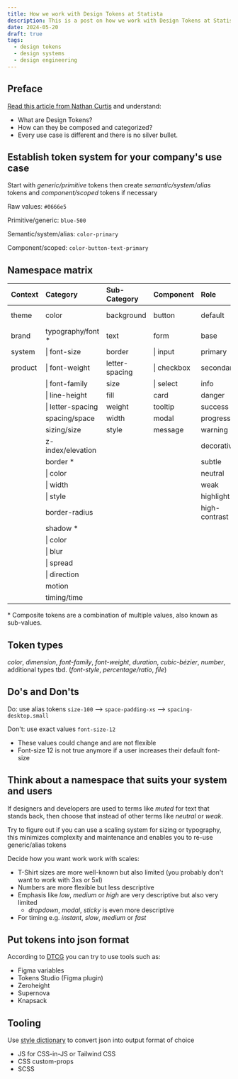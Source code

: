 ```yaml
---
title: How we work with Design Tokens at Statista
description: This is a post on how we work with Design Tokens at Statista.
date: 2024-05-20
draft: true
tags:
  - design tokens
  - design systems
  - design engineering
---
```


## Preface

[Read this article from Nathan Curtis](https://medium.com/eightshapes-llc/naming-tokens-in-design-systems-9e86c7444676) and understand:

- What are Design Tokens?
- How can they be composed and categorized?
- Every use case is different and there is no silver bullet.

## Establish token system for your company's use case

Start with _generic/primitive_ tokens then create _semantic/system/alias_ tokens and _component/scoped_ tokens if necessary

Raw values: `#0666e5`

Primitive/generic: `blue-500`

Semantic/system/alias: `color-primary`

Component/scoped: `color-button-text-primary`

## Namespace matrix

<div class="table-wrapper">

| Context | Category           | Sub-Category   | Component   | Role          | State         | Surface  |
| :------ | :----------------- | :------------- | :---------- | :------------ | :------------ | :------- |
| theme   | color              | background     | button      | default       | active        | on-light |
| brand   | typography/font \* | text           | form        | base          | hover         | on-dark  |
| system  | \| font-size       | border         | \| input    | primary       | focus         | raised   |
| product | \| font-weight     | letter-spacing | \| checkbox | secondary     | disabled      | lowered  |
|         | \| font-family     | size           | \| select   | info          | pressed       |          |
|         | \| line-height     | fill           | card        | danger        | visited       |          |
|         | \| letter-spacing  | weight         | tooltip     | success       | selected      |          |
|         | spacing/space      | width          | modal       | progress      | checked       |          |
|         | sizing/size        | style          | message     | warning       | unchecked     |          |
|         | z-index/elevation  |                |             | decorative    | indeterminate |          |
|         | border \*          |                |             | subtle        |               |          |
|         | \| color           |                |             | neutral       |               |          |
|         | \| width           |                |             | weak          |               |          |
|         | \| style           |                |             | highlight     |               |          |
|         | border-radius      |                |             | high-contrast |               |          |
|         | shadow \*          |                |             |               |               |          |
|         | \| color           |                |             |               |               |          |
|         | \| blur            |                |             |               |               |          |
|         | \| spread          |                |             |               |               |          |
|         | \| direction       |                |             |               |               |          |
|         | motion             |                |             |               |               |          |
|         | timing/time        |                |             |               |               |          |

\* Composite tokens are a combination of multiple values, also known as sub-values.

</div>

## Token types

_color_, _dimension_, _font-family_, _font-weight_, _duration_, _cubic-bézier_, _number_, additional types tbd. (_font-style_, _percentage/ratio_, _file_)

## Do's and Don'ts

Do: use alias tokens `size-100` --> `space-padding-xs` --> `spacing-desktop.small`

Don't: use exact values `font-size-12`

- These values could change and are not flexible
- Font-size 12 is not true anymore if a user increases their default font-size

## Think about a namespace that suits your system and users

If designers and developers are used to terms like _muted_ for text that stands back, then choose that instead of other terms like _neutral_ or _weak_.

Try to figure out if you can use a scaling system for sizing or typography, this minimizes complexity and maintenance and enables you to re-use generic/alias tokens

Decide how you want work work with scales:

- T-Shirt sizes are more well-known but also limited (you probably don't want to work with 3xs or 5xl)
- Numbers are more flexible but less descriptive
- Emphasis like _low_, _medium_ or _high_ are very descriptive but also very limited
  - _dropdown_, _modal_, _sticky_ is even more descriptive
- For timing e.g. _instant_, _slow_, _medium_ or _fast_

## Put tokens into json format

According to [DTCG](https://design-tokens.github.io/community-group/format/)
you can try to use tools such as:

- Figma variables
- Tokens Studio (Figma plugin)
- Zeroheight
- Supernova
- Knapsack

## Tooling

Use [style dictionary](https://amzn.github.io/style-dictionary/#/) to convert json into output format of choice

- JS for CSS-in-JS or Tailwind CSS
- CSS custom-props
- SCSS
